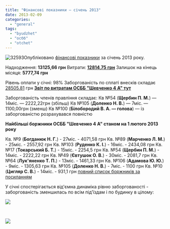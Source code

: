 ```yaml
---
title: "Фінансові показники — січень 2013"
date: 2013-02-09
categories: 
  - "general"
tags: 
  - "byudzhet"
  - "осбб"
  - "otchet"
---
```


![](http://shevchenko4a.brovary.org/wp-content/uploads/2012/10/32593-300x199.jpg "32593")Опубліковано [фінансові показники](http://shevchenko4a.brovary.org/buhgalteriya-osbb/) за січень 2013 року.

Надходження: **13125,66 грн** Витрати: **[12814,75 грн](http://shevchenko4a.brovary.org/buhgalteriya-osbb/rashody-osbb/)** Залишок на кінець місяця: **5777,74 грн**

Рівень оплати у січні: 98% Заборгованість по сплаті внесків складає [28505.81](http://shevchenko4a.brovary.org/buhgalteriya-osbb/podyezdy-dolzhniki/) грн **[Звіт по витратам ОСББ "Шевченко 4 А" тут](http://shevchenko4a.brovary.org/buhgalteriya-osbb/rashody-osbb/)**

Заборгованість членів правління складає: Кв №54 (**Щербин П. М.**) — 14міс. — 2222,22грн (збільш) Кв №105 (**Доленко Н. В.**) — 7міс. — 1100,00грн (зменш) Кв №100 (**Білобородий В. А. — голова**) — із заборгованістю розрахувався повністю <!--more Читати далі-->

**Найбільші боржники ОСББ "Шевченко 4 А" станом на 1 лютого 2013 року**

Кв. №9 (**Богданюк Н. Г.**) - 27міс. - 4071,58 грн Кв. №89 (**Марченко Л. М.**) - 25міс. - 2557,92 грн Кв. №103 (**Руденко К. І.**) - 16міс. - 2434,08 грн Кв. №17 (**Токарський Б. Т.**) - 15міс. - 2254,5 грн Кв. №54 (**Щербин П. М.**) - 14міс. - 2222,22 грн Кв. №49 (**Євтушок О. В.**) - 30міс. - 2081,7 грн Кв. №64 (**Лук'яненко Т. П.**) - 13міс. - 1461,33 грн Кв. №106 (**Адамова Ю. Ю.**) - 9міс. - 1305,63 грн Кв. №105 (**Доленко Н. В.**) - 7міс. - 1100 грн Кв. №10 (**Цигляр С. В.**) - 14міс. - 931,1 грн [повний список боржників за посиланням](http://shevchenko4a.brovary.org/buhgalteriya-osbb/dolzhniki-osbb/)

У січні спостерігається від'ємна динаміка рівню заборгованості - заборгованість зменшилась по всім під'їздам і по будинку в цілому:

![](http://shevchenko4a.brovary.org/wp-content/uploads/2013/02/borg2.jpg)

 

![](http://shevchenko4a.brovary.org/wp-content/uploads/2013/02/borg1.jpg)
